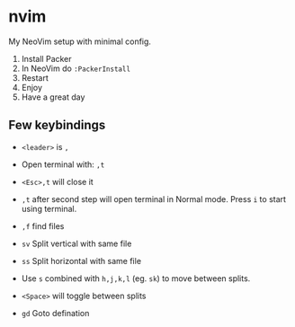 # nvim
My NeoVim setup with minimal config.

1. Install Packer
2. In NeoVim do `:PackerInstall`
3. Restart
4. Enjoy
5. Have a great day


## Few keybindings
- `<leader>` is `,`

- Open terminal with: `,t`
- `<Esc>,t` will close it
- `,t` after second step will open terminal in Normal mode. Press `i` to start using terminal.

- `,f` find files

- `sv` Split vertical with same file
- `ss` Split horizontal with same file
- Use `s` combined with `h,j,k,l` (eg. `sk`) to move between splits.
- `<Space>` will toggle between splits

- `gd` Goto defination
